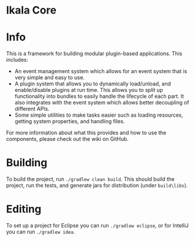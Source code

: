 Ikala Core
=====
# Info
This is a framework for building modular plugin-based applications. This includes:

* An event management system which allows for an event system that is very simple and easy to use. 
* A plugin system that allows you to dynamically load/unload, and enable/disable plugins at run time. This allows you to split up functionality into bundles to easily handle the lifecycle of each part. It also integrates with the event system which allows better decoupling of different APIs.
* Some simple utilities to make tasks easier such as loading resources, getting system properties, and handling files.

For more information about what this provides and how to use the components, please check out the wiki on GitHub.

# Building

To build the project, run `./gradlew clean build`. This should build the project, run the tests, and generate jars for distribution (under `build\libs`).

# Editing
To set up a project for Eclipse you can run `./gradlew eclipse`, or for IntelliJ you can run `./gradlew idea`.
